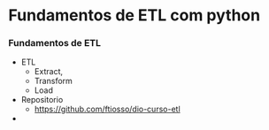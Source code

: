 # Fundamentos de ETL com python

### Fundamentos de ETL

- ETL
  - Extract, 
  - Transform
  - Load
- Repositorio
  - https://github.com/ftiosso/dio-curso-etl
- 

